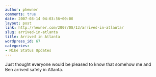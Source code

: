 ```yaml
---
author: phewner
comments: true
date: 2007-08-14 04:03:56+00:00
layout: post
link: http://hewner.com/2007/08/13/arrived-in-atlanta/
slug: arrived-in-atlanta
title: Arrived in Atlanta
wordpress_id: 67
categories:
- Mike Status Updates
---
```


Just thought everyone would be pleased to know that somehow me and Ben arrived safely in Atlanta. 
